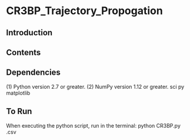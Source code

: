 # CR3BP_Trajectory_Propogation
Introduction
------------


Contents
--------



Dependencies
-------------

(1) Python version 2.7 or greater.
(2) NumPy version 1.12 or greater.
sci py
matplotlib

To Run
----------
When executing the python script, run in the terminal: python CR3BP.py <initial-contidions-file>.csv
